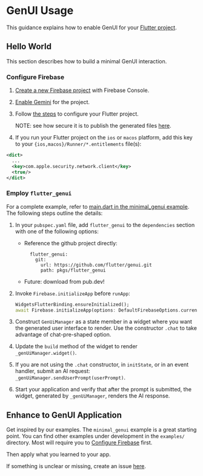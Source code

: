 # GenUI Usage

This guidance explains how to enable GenUI for your
[Flutter project](https://docs.flutter.dev/reference/create-new-app).

## Hello World

This section describes how to build a minimal
GenUI interaction.

### Configure Firebase

1. [Create a new Firebase project](https://support.google.com/appsheet/answer/10104995) with Firebase Console.

1. [Enable Gemini](https://firebase.google.com/docs/gemini-in-firebase/set-up-gemini)
for the project.

1. Follow [the steps](https://firebase.google.com/docs/flutter/setup)
to configure your Flutter project.

    NOTE: see how secure it is to publish the generated files
    [here](https://firebase.google.com/docs/projects/learn-more#config-files-objects).

1. If you run your Flutter project on the `ios` or `macos` platform, add this key to your
`{ios,macos}/Runner/*.entitlements` file(s):

  ```xml
  <dict>
    ...
    <key>com.apple.security.network.client</key>
    <true/>
  </dict>
  ```

### Employ `flutter_genui`

For a complete example, refer to [main.dart in the minimal_genui example](../examples/minimal_genui/lib/main.dart). The following steps outline the details:

1. In your `pubspec.yaml` file, add `flutter_genui` to the `dependencies` section with one of the following options:

    * Reference the github project directly:

      ```
        flutter_genui:
          git:
            url: https://github.com/flutter/genui.git
            path: pkgs/flutter_genui
      ```

     * Future: download from pub.dev!

1. Invoke `Firebase.initializeApp` before `runApp`:

    ```dart
    WidgetsFlutterBinding.ensureInitialized();
    await Firebase.initializeApp(options: DefaultFirebaseOptions.currentPlatform);
    ```

1. Construct `GenUiManager` as a state member in a widget where
you want the generated user interface to render. Use the constructor `.chat`
to take advantage of chat-pre-shaped option.

1. Update the `build` method of the widget to render `_genUiManager.widget()`.

1. If you are not using the `.chat` constructor, in `initState`, or in an event handler,
submit an AI request: `_genUiManager.sendUserPrompt(userPrompt)`.

1. Start your application and verify that after the prompt is submitted,
the widget, generated by `_genUiManager`, renders the AI response.

## Enhance to GenUI Application

Get inspired by our examples. The `minimal_genui` example is a great starting point.
You can find other examples under development in the `examples/` directory.
Most will require you to [Configure Firebase](#configure-firebase) first.

Then apply what you learned to your app.

If something is unclear or missing, create an issue [here](https://github.com/flutter/genui/issues).
